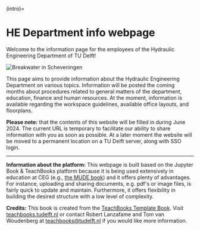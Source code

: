 (intro)=
# HE Department info webpage

Welcome to the information page for the employees of the Hydraulic Engineering Department of TU Delft!

![Breakwater in Scheveningen](../figures/banner-landing-page.jpg)

This page aims to provide information about the Hydraulic Engineering Department on various topics. 
Information will be posted the coming months about procedures related to general matters of the department, education, finance and human resources.
At the moment, information is available regarding the workspace guidelines, available office layouts, and floorplans.

**Please note:** that the contents of this website will be filled in during June 2024. The current URL is temporary to facilitate our ability to share information with you as soon as possible. At a later moment the website will be moved to a permanent location on a TU Delft server, along with SSO login.

-----------------------------------------------------------------------------------------------------------------------

**Information about the platform:** This webpage is built based on the Jupyter Book & TeachBooks platform because it is being used extensively in education at CEG (e.g., [the MUDE book](https://mude.citg.tudelft.nl/book)) and it offers plenty of advantages. For instance, uploading and sharing documents, e.g. pdf's or image files, is fairly quick to update and maintain. Furthermore, it offers flexibility in building the desired structure with a low level of complexity.

**Credits:** This book is created from the [TeachBooks Template Book](https://github.com/TeachBooks/template). Visit [teachbooks.tudelft.nl](https://teachbooks.tudelft.nl/) or contact Robert Lanzafame and Tom van Woudenberg at teachbooks@tudelft.nl if you would like more information.
